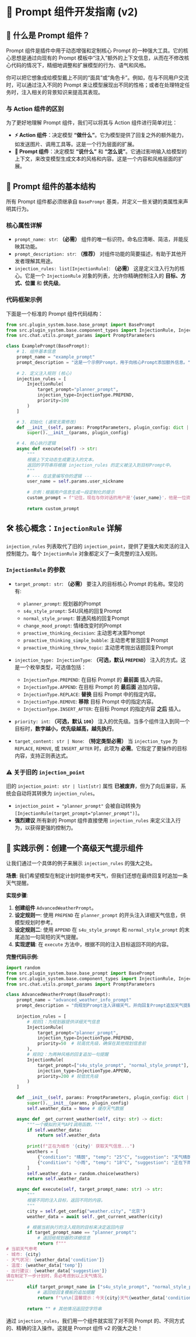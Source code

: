 # 📝 Prompt 组件开发指南 (v2)

## 📖 什么是 Prompt 组件？

Prompt 组件是插件中用于动态增强和定制核心 Prompt 的一种强大工具。它的核心思想是通过向现有的 Prompt 模板中“注入”额外的上下文信息，从而在不修改核心代码的情况下，精细地调整和扩展模型的行为、语气和风格。

你可以把它想象成给模型戴上不同的“面具”或“角色卡”。例如，在与不同用户交流时，可以通过注入不同的 Prompt 来让模型展现出不同的性格；或者在处理特定任务时，注入相关的背景知识来提高其表现。

### 与 Action 组件的区别

为了更好地理解 Prompt 组件，我们可以将其与 Action 组件进行简单对比：

-   **⚡ Action 组件**：决定模型 **“做什么”**。它为模型提供了回复之外的额外能力，如发送图片、调用工具等。这是一个行为层面的扩展。
-   **📝 Prompt 组件**：决定模型 **“说什么”** 和 **“怎么说”**。它通过影响输入给模型的上下文，来改变模型生成文本的风格和内容。这是一个内容和风格层面的扩展。


## 🎯 Prompt 组件的基本结构

所有 Prompt 组件都必须继承自 `BasePrompt` 基类，并定义一些关键的类属性来声明其行为。

### 核心属性详解

-   `prompt_name: str`: **（必需）** 组件的唯一标识符。命名应清晰、简洁，并能反映其功能。
-   `prompt_description: str`: **（推荐）** 对组件功能的简要描述，有助于其他开发者理解其用途。
-   `injection_rules: list[InjectionRule]`: **（必需）** 这是定义注入行为的核心。它是一个 `InjectionRule` 对象的列表，允许你精确控制注入的 **目标、方式、位置** 和 **优先级**。

### 代码框架示例

下面是一个标准的 Prompt 组件代码结构：

```python
from src.plugin_system.base.base_prompt import BasePrompt
from src.plugin_system.base.component_types import InjectionRule, InjectionType
from src.chat.utils.prompt_params import PromptParameters

class ExamplePrompt(BasePrompt):
    # 1. 组件基本信息
    prompt_name = "example_prompt"
    prompt_description = "这是一个示例Prompt，用于向核心Prompt添加额外信息。"
    
    # 2. 定义注入规则 (核心)
    injection_rules = [
        InjectionRule(
            target_prompt="planner_prompt", 
            injection_type=InjectionType.PREPEND, 
            priority=100
        )
    ]

    # 3. 初始化 (通常无需修改)
    def __init__(self, params: PromptParameters, plugin_config: dict | None = None):
        super().__init__(params, plugin_config)

    # 4. 核心执行逻辑
    async def execute(self) -> str:
        """
        根据上下文动态生成要注入的文本。
        返回的字符串将根据 injection_rules 的定义被注入到目标Prompt中。
        """
        # --- 在这里编写你的逻辑 ---
        user_name = self.params.user_nickname
        
        # 示例：根据用户信息生成一段定制化的提示
        custom_prompt = f"记住，现在与你对话的用户是'{user_name}'，他是一位资深程序员。请在回复时使用更专业、更技术性的语言。"
        
        return custom_prompt
```

## 🛠️ 核心概念：`InjectionRule` 详解

`injection_rules` 列表取代了旧的 `injection_point`，提供了更强大和灵活的注入控制能力。每个 `InjectionRule` 对象都定义了一条完整的注入规则。

### `InjectionRule` 的参数

-   `target_prompt: str`: **（必需）** 要注入的目标核心 Prompt 的名称。常见的有:
    -   `planner_prompt`: 规划器的Prompt
    -   `s4u_style_prompt`: S4U风格的回复Prompt
    -   `normal_style_prompt`: 普通风格的回复Prompt
    -   `change_mood_prompt`: 情绪改变时的Prompt
    -   `proactive_thinking_decision`: 主动思考决策Prompt
    -   `proactive_thinking_simple_bubble`: 主动思考冒泡回复Prompt
    -   `proactive_thinking_throw_topic`: 主动思考抛出话题回复Prompt

-   `injection_type: InjectionType`: **（可选，默认 `PREPEND`）** 注入的方式。这是一个枚举类型，可选值包括：
    -   `InjectionType.PREPEND`: 在目标 Prompt 的 **最前面** 插入内容。
    -   `InjectionType.APPEND`: 在目标 Prompt 的 **最后面** 追加内容。
    -   `InjectionType.REPLACE`: **替换** 目标 Prompt 中的指定内容。
    -   `InjectionType.REMOVE`: **移除** 目标 Prompt 中的指定内容。
    -   `InjectionType.INSERT_AFTER`: 在目标 Prompt 的指定内容 **之后** 插入。

-   `priority: int`: **（可选，默认 `100`）** 注入的优先级。当多个组件注入到同一个目标时，**数字越小，优先级越高，越先执行**。

-   `target_content: str | None`: **（特定类型必需）** 当 `injection_type` 为 `REPLACE`, `REMOVE`, 或 `INSERT_AFTER` 时，此项为 **必需**。它指定了要操作的目标内容，支持正则表达式。

### ⚠️ 关于旧的 `injection_point`

旧的 `injection_point: str | list[str]` 属性 **已被废弃**，但为了向后兼容，系统会自动将其转换为 `injection_rules`。

-   `injection_point = "planner_prompt"` 会被自动转换为 `[InjectionRule(target_prompt="planner_prompt")]`。
-   **强烈建议** 所有新的 Prompt 组件直接使用 `injection_rules` 来定义注入行为，以获得更强的控制力。


## 🚀 实践示例：创建一个高级天气提示组件

让我们通过一个具体的例子来展示 `injection_rules` 的强大之处。

**场景**: 我们希望模型在制定计划时能参考天气，但我们还想在最终回复时追加一条天气提醒。

**实现步骤**:

1.  **创建组件** `AdvancedWeatherPrompt`。
2.  **设定规则一**: 使用 `PREPEND` 在 `planner_prompt` 的开头注入详细天气信息，供模型规划时参考。
3.  **设定规则二**: 使用 `APPEND` 在 `s4u_style_prompt` 和 `normal_style_prompt` 的末尾追加一句简短的天气提醒。
4.  **实现逻辑**: 在 `execute` 方法中，根据不同的注入目标返回不同的内容。

**完整代码示例:**

```python
import random
from src.plugin_system.base.base_prompt import BasePrompt
from src.plugin_system.base.component_types import InjectionRule, InjectionType
from src.chat.utils.prompt_params import PromptParameters

class AdvancedWeatherPrompt(BasePrompt):
    prompt_name = "advanced_weather_info_prompt"
    prompt_description = "向规划Prompt注入详细天气，并向回复Prompt追加天气提醒。"
    
    injection_rules = [
        # 规则1：为规划器提供详细天气信息
        InjectionRule(
            target_prompt="planner_prompt", 
            injection_type=InjectionType.PREPEND, 
            priority=50  # 较高优先级，确保在其他规划信息前
        ),
        # 规则2：为两种风格的回复追加一句提醒
        InjectionRule(
            target_prompt=["s4u_style_prompt", "normal_style_prompt"], 
            injection_type=InjectionType.APPEND, 
            priority=200 # 较低优先级
        )
    ]

    def __init__(self, params: PromptParameters, plugin_config: dict | None = None):
        super().__init__(params, plugin_config)
        self.weather_data = None # 缓存天气数据

    async def _get_current_weather(self, city: str) -> dict:
        """一个模拟的天气API调用函数。"""
        if self.weather_data:
            return self.weather_data
        
        print(f"正在为城市 '{city}' 获取天气信息...")
        weathers = [
            {"condition": "晴朗", "temp": "25°C", "suggestion": "天气晴朗，适合户外活动。"},
            {"condition": "小雨", "temp": "18°C", "suggestion": "正在下雨，请尽量安排室内活动。"},
        ]
        self.weather_data = random.choice(weathers)
        return self.weather_data

    async def execute(self, target_prompt_name: str) -> str:
        """
        根据不同的注入目标，返回不同的内容。
        """
        city = self.get_config("weather.city", "北京")
        weather_data = await self._get_current_weather(city)

        # 根据当前执行的注入规则的目标来决定返回内容
        if target_prompt_name == "planner_prompt":
            # 返回给规划器的详细信息
            return f"""
# 当前天气参考
- 城市: {city}
- 天气状况: {weather_data['condition']}
- 温度: {weather_data['temp']}
- 出行建议: {weather_data['suggestion']}
请在制定下一步计划时，务必考虑到以上天气情况。
"""
        elif target_prompt_name in ["s4u_style_prompt", "normal_style_prompt"]:
            # 返回给回复模板的追加提醒
            return f"\n\n[温馨提示：今天{city}天气{weather_data['condition']}，温度{weather_data['temp']}，请注意。]"
        
        return "" # 其他情况返回空字符串
```

通过 `injection_rules`，我们用一个组件就实现了对不同 Prompt 的、不同方式的、精确的注入操作。这就是 Prompt 组件 v2 的强大之处！